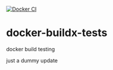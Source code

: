 [![Docker CI](https://github.com/viceice/docker-buildx-tests/workflows/docker/badge.svg)](https://github.com/viceice/docker-buildx-tests/actions)
# docker-buildx-tests
docker build testing

just a dummy update

